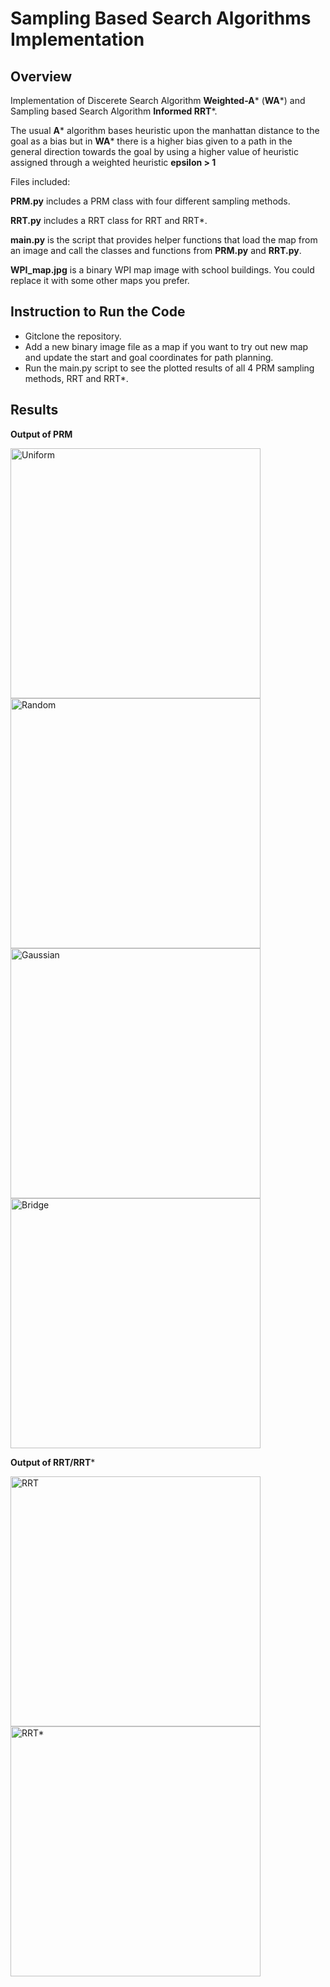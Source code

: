 # Sampling Based Search Algorithms Implementation

## Overview

Implementation of Discerete Search Algorithm **Weighted-A*** (**WA***) and Sampling based Search Algorithm **Informed RRT***. 

The usual **A*** algorithm bases heuristic upon the manhattan distance to the goal as a bias but in **WA*** there is a higher bias given to a path in the general direction towards the goal by using a higher value of heuristic assigned through a weighted heuristic **epsilon > 1**

Files included:

**PRM.py** includes a PRM class with four different sampling methods.

**RRT.py** includes a RRT class for RRT and RRT*.

**main.py** is the script that provides helper functions that load the map from an image and call the classes and functions from **PRM.py** and **RRT.py**.

**WPI_map.jpg** is a binary WPI map image with school buildings. You could replace it with some other maps you prefer.

## Instruction to Run the Code 
- Gitclone the repository.
- Add a new binary image file as a map if you want to try out new map and update the start and goal coordinates for path planning.
- Run the main.py script to see the plotted results of all 4 PRM sampling methods, RRT and RRT*.

## Results 

**Output of PRM**

<img width="400" height="400" alt="Uniform" src="https://user-images.githubusercontent.com/81267080/134376157-5782ac43-b679-4419-8503-ba6a3aa50daf.png">        <img width="400" height="400" alt="Random" src="https://user-images.githubusercontent.com/81267080/134380156-c1da62b3-63e2-4006-9045-33f87c1e9668.png">
<img width="400" height="400" alt="Gaussian" src="https://user-images.githubusercontent.com/81267080/134377922-226646fd-069a-4d90-9bd3-a90a7418462a.png">       <img width="400" height="400" alt="Bridge" src="https://user-images.githubusercontent.com/81267080/134375270-2b48d58f-ae95-46e4-af61-ad393e1340de.png">

**Output of RRT/RRT***

<img width="400" height="400" alt="RRT" src="https://user-images.githubusercontent.com/81267080/134381285-a0ee23dd-b236-4ca9-881b-b24f8b630337.png">       <img width="400" height="400" alt="RRT*" src="https://user-images.githubusercontent.com/81267080/134381334-f339b815-772f-4fa8-8eda-d8e2652eebd0.png">
